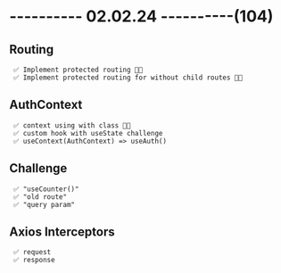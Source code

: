# ---------- 02.02.24 ----------(104)

## Routing

     ✅ Implement protected routing 👍🏻
     ✅ Implement protected routing for without child routes 👍🏻

## AuthContext

     ✅ context using with class 👍🏻
     ✅ custom hook with useState challenge
     ✅ useContext(AuthContext) => useAuth()

## Challenge

     ✅ "useCounter()"
     ✅ "old route"
     ✅ "query param"

## Axios Interceptors

     ✅ request
     ✅ response
